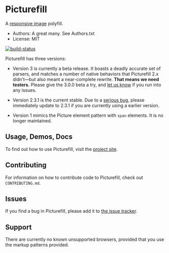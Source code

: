 # Picturefill
A [responsive image](http://www.whatwg.org/specs/web-apps/current-work/multipage/embedded-content.html#embedded-content) polyfill.
* Authors: A great many. See Authors.txt
* License: MIT

[![build-status](https://api.travis-ci.org/scottjehl/picturefill.svg)](https://travis-ci.org/scottjehl/picturefill)

Picturefill has three versions:

* Version 3 is currently a beta release. It boasts a deadly accurate set of parsers, and matches a number of native behaviors that Picturefill 2.x didn’t—but also meant a near-complete rewrite. **That means we need testers.** Please give the 3.0.0 beta a try, and [let us know](https://github.com/scottjehl/picturefill/issues) if you run into any issues.

* Version 2.3.1 is the current stable. Due to a [serious bug](https://css-tricks.com/please-update-picturefill/), please immediately update to 2.3.1 if you are currently using a earlier version.

* Version 1 mimics the Picture element pattern with `span` elements. It is no longer maintained.

## Usage, Demos, Docs
To find out how to use Picturefill, visit the [project site](http://scottjehl.github.com/picturefill/).

## Contributing
For information on how to contribute code to Picturefill, check out `CONTRIBUTING.md`.

## Issues
If you find a bug in Picturefill, please add it to [the issue tracker](https://github.com/scottjehl/picturefill/issues).

## Support

There are currently no known unsupported browsers, provided that you use the markup patterns provided.
